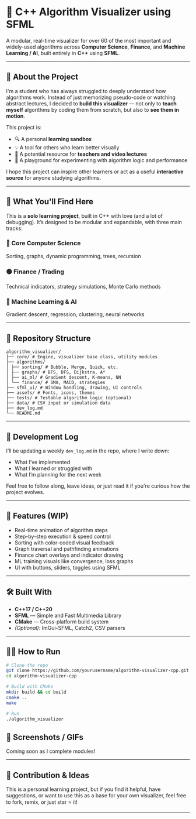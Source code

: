 # 🧠 C++ Algorithm Visualizer using SFML

A modular, real-time visualizer for over 60 of the most important and widely-used algorithms across **Computer Science**, **Finance**, and **Machine Learning / AI**, built entirely in **C++** using **SFML**.

---

## 📘 About the Project

I'm a student who has always struggled to deeply understand how algorithms work. Instead of just memorizing pseudo-code or watching abstract lectures, I decided to **build this visualizer** — not only to **teach myself** algorithms by coding them from scratch, but also to **see them in motion**.

This project is:

- 🔍 A personal **learning sandbox**  
- 💡 A tool for others who learn better visually  
- 🎥 A potential resource for **teachers and video lectures**  
- 🧱 A playground for experimenting with algorithm logic and performance  

I hope this project can inspire other learners or act as a useful **interactive source** for anyone studying algorithms.

---

## 🧠 What You'll Find Here

This is a **solo learning project**, built in C++ with love (and a lot of debugging). It’s designed to be modular and expandable, with three main tracks:

### 🔷 Core Computer Science
Sorting, graphs, dynamic programming, trees, recursion

### 🟢 Finance / Trading
Technical indicators, strategy simulations, Monte Carlo methods

### 🧠 Machine Learning & AI
Gradient descent, regression, clustering, neural networks

---

## 📂 Repository Structure


```
algorithm_visualizer/  
├── core/ # Engine, visualizer base class, utility modules  
├── algorithms/  
│ ├── sorting/ # Bubble, Merge, Quick, etc.  
│ ├── graphs/ # BFS, DFS, Dijkstra, A*  
│ ├── ai_ml/ # Gradient descent, K-means, NN  
│ └── finance/ # SMA, MACD, strategies  
├── sfml_ui/ # Window handling, drawing, UI controls  
├── assets/ # Fonts, icons, themes  
├── tests/ # Testable algorithm logic (optional)  
├── data/ # CSV input or simulation data  
├── dev_log.md
└── README.md
```


---

## 📅 Development Log

I’ll be updating a weekly `dev_log.md` in the repo, where I write down:
- What I’ve implemented
- What I learned or struggled with
- What I’m planning for the next week

Feel free to follow along, leave ideas, or just read it if you're curious how the project evolves.

---

## 🚀 Features (WIP)

- Real-time animation of algorithm steps  
- Step-by-step execution & speed control  
- Sorting with color-coded visual feedback  
- Graph traversal and pathfinding animations  
- Finance chart overlays and indicator drawing  
- ML training visuals like convergence, loss graphs  
- UI with buttons, sliders, toggles using SFML

---

## 🛠️ Built With

- **C++17 / C++20**
- **SFML** — Simple and Fast Multimedia Library
- **CMake** — Cross-platform build system
- *(Optional)*: ImGui-SFML, Catch2, CSV parsers

---

## 👨‍💻 How to Run

```bash
# Clone the repo
git clone https://github.com/yourusername/algorithm-visualizer-cpp.git
cd algorithm-visualizer-cpp

# Build with CMake
mkdir build && cd build
cmake ..
make

# Run
./algorithm_visualizer
```

## 🎥 Screenshots / GIFs

Coming soon as I complete modules!  

---

## 🧪 Contribution & Ideas

This is a personal learning project, but if you find it helpful, have suggestions, or want to use this as a base for your own visualizer, feel free to fork, remix, or just star ⭐ it!

---


